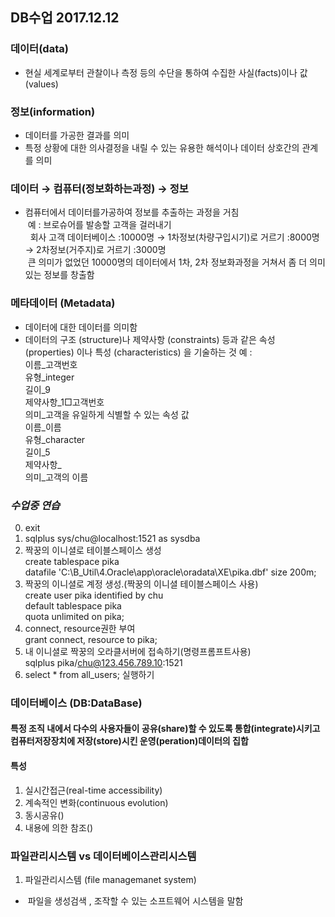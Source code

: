 ## DB수업 2017.12.12

### 데이터(data)
* 현실 세계로부터 관찰이나 측정 등의 수단을 통하여 수집한 사실(facts)이나 값(values)
### 정보(information)
* 데이터를 가공한 결과를 의미
* 특정 상황에 대한 의사결정을 내릴 수 있는 유용한 해석이나 데이터 상호간의 관계를 의미
### 데이터 → 컴퓨터(정보화하는과정) → 정보
* 컴퓨터에서 데이터를가공하여 정보를 추출하는 과정을 거침 <br>
  예 : 브로슈어를 발송할 고객을 걸러내기 <br>
   회사 고객 데이터베이스 :10000명 → 1차정보(차량구입시기)로 거르기 :8000명 → 2차정보(거주지)로 거르기 :3000명   <br>
  큰 의미가 없었던 10000명의 데이터에서 1차, 2차 정보화과정을 거쳐서 좀 더 의미있는 정보를 창출함 <br>
### 메타데이터 (Metadata)
* 데이터에 대한 데이터를 의미함
* 데이터의 구조 (structure)나 제약사항 (constraints) 등과 같은 속성 (properties) 이나 특성 (characteristics) 을 기술하는 것
 예 : <br>
 이름_고객번호 <br>
 유형_integer<br>
 길이_9<br>
 제약사항_1□고객번호<br>
 의미_고객을 유일하게 식별할 수 있는 속성 값<br>
 이름_이름 <br>
 유형_character<br>
 길이_5<br>
 제약사항_<br>
 의미_고객의 이름<br>
 
 
### *수업중 연습* <br>
0. exit<br>
1. sqlplus sys/chu@localhost:1521 as sysdba<br>
2. 짝꿍의 이니셜로 테이블스페이스 생성<br>
    create tablespace pika<br>
    datafile 'C:\B_Util\4.Oracle\app\oracle\oradata\XE\pika.dbf' size 200m;<br>
3. 짝꿍의 이니셜로 계정 생성.(짝꿍의 이니셜 테이블스페이스 사용)<br>
    create user pika identified by chu<br>
    default tablespace pika<br>
    quota unlimited on pika;<br>
4. connect, resource권한 부여<br>
    grant connect, resource to pika;<br>
5. 내 이니셜로 짝꿍의 오라클서버에 접속하기(명령프롬프트사용)<br>
    sqlplus pika/chu@123.456.789.10:1521<br>
6. select * from all_users; 실행하기<br>

### 데이터베이스 (DB:DataBase)
#### 특정 조직 내에서 다수의 사용자들이 공유(share)할 수 있도록 통합(integrate)시키고 컴퓨터저장장치에 저장(store)시킨 운영(peration)데이터의 집합
#### 특성
1. 실시간접근(real-time accessibility)
2. 계속적인 변화(continuous evolution)
3. 동시공유()
4. 내용에 의한 참조()

### 파일관리시스템 vs 데이터베이스관리시스템
1. 파일관리시스템 (file managemanet system)
*  파일을 생성검색 , 조작할 수 있는 소프트웨어 시스템을 말함

